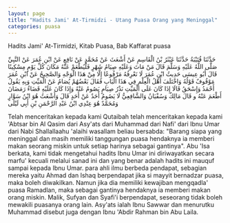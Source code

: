 ```yaml
---
layout: page
title: "Hadits Jami' At-Tirmidzi - Utang Puasa Orang yang Meninggal"
categories: puasa
---
```


Hadits Jami' At-Tirmidzi, Kitab Puasa, Bab Kaffarat puasa

<p class="arab">
حَدَّثَنَا قُتَيْبَةُ حَدَّثَنَا عَبْثَرُ بْنُ الْقَاسِمِ عَنْ أَشْعَثَ عَنْ مُحَمَّدٍ عَنْ نَافِعٍ عَنْ ابْنِ عُمَرَ عَنْ النَّبِيِّ صَلَّى اللَّهُ عَلَيْهِ وَسَلَّمَ قَالَ مَنْ مَاتَ وَعَلَيْهِ صِيَامُ شَهْرٍ فَلْيُطْعَمْ عَنْهُ مَكَانَ كُلِّ يَوْمٍ مِسْكِينًا قَالَ أَبُو عِيسَى حَدِيثُ ابْنِ عُمَرَ لَا نَعْرِفُهُ مَرْفُوعًا إِلَّا مِنْ هَذَا الْوَجْهِ وَالصَّحِيحُ عَنْ ابْنِ عُمَرَ مَوْقُوفٌ قَوْلُهُ وَاخْتَلَفَ أَهْلُ الْعِلْمِ فِي هَذَا الْبَابِ فَقَالَ بَعْضُهُمْ يُصَامُ عَنْ الْمَيِّتِ وَبِهِ يَقُولُ أَحْمَدُ وَإِسْحَقُ قَالَا إِذَا كَانَ عَلَى الْمَيِّتِ نَذْرُ صِيَامٍ يَصُومُ عَنْهُ وَإِذَا كَانَ عَلَيْهِ قَضَاءُ رَمَضَانَ أَطْعَمَ عَنْهُ و قَالَ مَالِكٌ وَسُفْيَانُ وَالشَّافِعِيُّ لَا يَصُومُ أَحَدٌ عَنْ أَحَدٍ قَالَ وَأَشْعَثُ هُوَ ابْنُ سَوَّارٍ وَمُحَمَّدٌ هُوَ عِنْدِي ابْنُ عَبْدِ الرَّحْمَنِ بْنِ أَبِي لَيْلَى
</p>

Telah menceritakan kepada kami Qutaibah telah menceritakan kepada kami 'Abtsar bin Al Qasim dari Asy'ats dari Muhammad dari Nafi' dari Ibnu Umar dari Nabi Shallallaahu 'alaihi wasallam beliau bersabda: "Barang siapa yang meninggal dan masih memiliki tanggungan puasa hendaknya ia memberi makan seorang miskin untuk setiap harinya sebagai gantinya". Abu 'Isa berkata, kami tidak mengetahui hadits Ibnu Umar ini diriwayatkan secara marfu' kecuali melalui sanad ini dan yang benar adalah hadits ini mauquf sampai kepada Ibnu Umar. para ahli ilmu berbeda pendapat, sebagian mereka yaitu Ahmad dan Ishaq berpendapat jika si mayyit bernadzar puasa, maka boleh diwakilkan. Namun jika dia memiliki kewajiban mengqadla' puasa Ramadlan, maka sebagai gantinya hendaknya ia memberi makan orang miskin. Malik, Sufyan dan Syafi'i berpendapat, seseorang tidak boleh mewakili puasanya orang lain. Asy'ats ialah Ibnu Sawwar dan menurutku Muhammad disebut juga dengan Ibnu 'Abdir Rahman bin Abu Laila.

<!-- https://www.hadits.id/hadits/tirmidzi/651 -->